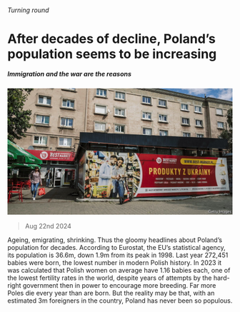 ###### Turning round

# After decades of decline, Poland’s population seems to be increasing 

##### Immigration and the war are the reasons 

![image](images/20240824_EUP507.jpg) 

> Aug 22nd 2024 

Ageing, emigrating, shrinking. Thus the gloomy headlines about Poland’s population for decades. According to Eurostat, the EU’s statistical agency, its population is 36.6m, down 1.9m from its peak in 1998. Last year 272,451 babies were born, the lowest number in modern Polish history. In 2023 it was calculated that Polish women on average have 1.16 babies each, one of the lowest fertility rates in the world, despite years of attempts by the hard-right government then in power to encourage more breeding. Far more Poles die every year than are born. But the reality may be that, with an estimated 3m foreigners in the country, Poland has never been so populous. 

